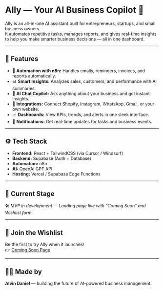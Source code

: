 # Ally — Your AI Business Copilot 🚀

Ally is an all-in-one AI assistant built for entrepreneurs, startups, and small business owners.  
It automates repetitive tasks, manages reports, and gives real-time insights to help you make smarter business decisions — all in one dashboard.

---

## 🌟 Features

- 🧾 **Automation with n8n:** Handles emails, reminders, invoices, and reports automatically.  
- 📊 **Smart Insights:** Analyzes sales, customers, and performance with AI summaries.  
- 💬 **AI Chat Copilot:** Ask anything about your business and get instant insights.  
- 🛒 **Integrations:** Connect Shopify, Instagram, WhatsApp, Gmail, or your own website.  
- 📈 **Dashboards:** View KPIs, trends, and alerts in one sleek interface.  
- 🔔 **Notifications:** Get real-time updates for tasks and business events.  

---

## ⚙️ Tech Stack

- **Frontend:** React + TailwindCSS (via Cursor / Windsurf)
- **Backend:** Supabase (Auth + Database)
- **Automation:** n8n
- **AI:** OpenAI GPT API
- **Hosting:** Vercel / Supabase Edge Functions

---

## 🚧 Current Stage
🛠️ *MVP in development — Landing page live with "Coming Soon" and Wishlist form.*

---

## 💌 Join the Wishlist
Be the first to try Ally when it launches!  
👉 [Coming Soon Page](#)

---

## 🧑‍💻 Made by
**Alvin Daniel** — building the future of AI-powered business management.

